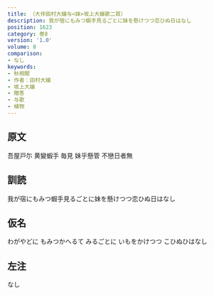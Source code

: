 ```yaml
---
title: （大伴田村大嬢与<妹>坂上大嬢歌二首）
description: 我が宿にもみつ蝦手見るごとに妹を懸けつつ恋ひぬ日はなし
position: 1623
category: 巻8
version: '1.0'
volume: 8
comparison:
- なし
keywords:
- 秋相聞
- 作者：田村大嬢
- 坂上大嬢
- 贈答
- 与歌
- 植物
---
```


## 原文

吾屋戸尓 黄變蝦手 毎見 妹乎懸管 不戀日者無

## 訓読

我が宿にもみつ蝦手見るごとに妹を懸けつつ恋ひぬ日はなし

## 仮名

わがやどに もみつかへるて みるごとに いもをかけつつ こひぬひはなし

## 左注

なし
